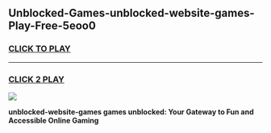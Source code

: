 
## Unblocked-Games-unblocked-website-games-Play-Free-5eoo0
<h3>
<a href="https://premium76.site?title=unblocked-website-games&ref=10A">CLICK TO PLAY</a></h3>
<hr>

<h3>
<a href="https://premium76.site?title=unblocked-website-games&ref=10A">CLICK 2 PLAY</a>
  
</h3>

<a href="https://premium76.site?title=unblocked-website-games&ref=10A"><img src="https://clearcache.store/games.png"></a>


**unblocked-website-games games unblocked: Your Gateway to Fun and Accessible Online Gaming**
